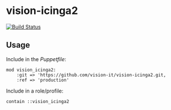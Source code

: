 # vision-icinga2

[![Build Status](https://travis-ci.org/vision-it/vision-icinga2.svg?branch=production)](https://travis-ci.org/vision-it/vision-icinga2)


## Usage

Include in the *Puppetfile*:

```
mod vision_icinga2:
    :git => 'https://github.com/vision-it/vision-icinga2.git,
    :ref => 'production'
```

Include in a role/profile:

```puppet
contain ::vision_icinga2
```

